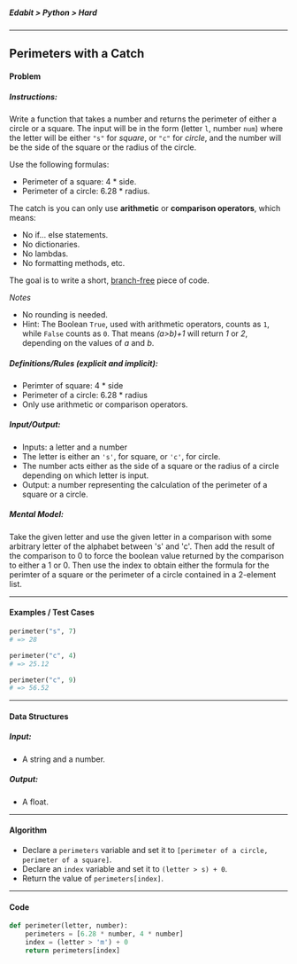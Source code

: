 ##### Edabit > Python > Hard

---

## Perimeters with a Catch

#### Problem

##### Instructions:

Write a function that takes a number and returns the perimeter of either a circle or a square. The input will be in the form (letter `l`, number `num`) where the letter will be either `"s"` for *square*, or `"c"` for *circle*, and the number will be the side of the square or the radius of the circle.

Use the following formulas:

- Perimeter of a square: 4 * side.
- Perimeter of a circle: 6.28 * radius.

The catch is you can only use **arithmetic** or **comparison operators**, which means:

- No if... else statements.
- No dictionaries.
- No lambdas.
- No formatting methods, etc.

The goal is to write a short, [branch-free](https://en.wikipedia.org/wiki/Branch_(computer_science)#Branch-free_code) piece of code.

_Notes_

- No rounding is needed.
- Hint: The Boolean `True`, used with arithmetic operators, counts as `1`, while `False` counts as `0`. That means *(a>b)+1* will return *1* or *2*, depending on the values of *a* and *b*.

##### Definitions/Rules (explicit and implicit):

* Perimter of square: 4 * side
* Perimeter of a circle: 6.28 * radius
* Only use arithmetic or comparison operators.

##### Input/Output:

* Inputs: a letter and a number
* The letter is either an `'s'`, for square, or `'c'`, for circle.
* The number acts either as the side of a square or the radius of a circle depending on which letter is input.
* Output: a number representing the calculation of the perimeter of a square or a circle.

##### Mental Model:

Take the given letter and use the given letter in a comparison with some arbitrary letter of the alphabet between 's' and 'c'. Then add the result of the comparison to 0 to force the boolean value returned by the comparison to either a 1 or 0. Then use the index to obtain either the formula for the perimter of a square or the perimeter of a circle contained in a 2-element list.

---

#### Examples / Test Cases

```python
perimeter("s", 7)
# => 28

perimeter("c", 4)
# => 25.12

perimeter("c", 9)
# => 56.52
```

---

#### Data Structures

##### Input:

* A string and a number.

##### Output:

* A float.

---

#### Algorithm

* Declare a `perimeters` variable and set it to `[perimeter of a circle, perimeter of a square]`.
* Declare an `index` variable and set it to `(letter > s) + 0`.
* Return the value of `perimeters[index]`.

---

#### Code

```python
def perimeter(letter, number):
    perimeters = [6.28 * number, 4 * number]
    index = (letter > 'm') + 0
    return perimeters[index]
```

